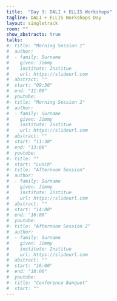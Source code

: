 ```yaml
---
title:  "Day 3: DALI + ELLIS Workshops"
tagline: DALI + ELLIS Workshops Day
layout: singletrack
room: ""
show_abstracts: true
talks:
#- title: "Morning Session 1"
#  author:
#  - family: Surname
#    given: Jimmy
#    institute: Institue
#    url: https://slideurl.com
#  abstract: ""
#  start: "09:30"
#  end: "11:00"
#  youtube:
#- title: "Morning Session 2"
#  author:
#  - family: Surname
#    given: Jimmy
#    institute: Institue
#    url: https://slideurl.com
#  abstract: ""
#  start: "11:30"
#  end: "13:00"
#  youtube:
#- title: ""
#  start: "Lunch"
#- title: "Afternoon Session"
#  author:
#  - family: Surname
#    given: Jimmy
#    institute: Institue
#    url: https://slideurl.com
#  abstract: ""
#  start: "14:00"
#  end: "16:00"
#  youtube:
#- title: "Afternoon Session 2"
#  author:
#  - family: Surname
#    given: Jimmy
#    institute: Institue
#    url: https://slideurl.com
#  abstract: ""
#  start: "16:00"
#  end: "18:00"
#  youtube:
#- title: "Conference Banquet"
#  start: ""
---
```

